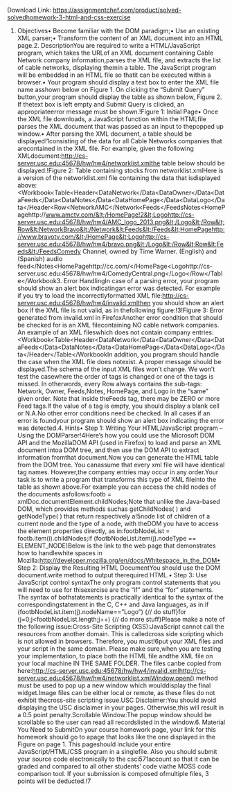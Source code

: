 Download Link: https://assignmentchef.com/product/solved-solvedhomework-3-html-and-css-exercise
<br>
1. Objectives• Become familiar with the DOM paradigm;• Use an existing XML parser;• Transform the content of an XML document into an HTML page.2. DescriptionYou are required to write a HTML/JavaScript program, which takes the URLof an XML document containing Cable Network company information,parses the XML file, and extracts the list of cable networks, displaying themin a table. The JavaScript program will be embedded in an HTML file so thatit can be executed within a browser.• Your program should display a text box to enter the XML file name asshown below on Figure 1. On clicking the “Submit Query” button,your program should display the table as shown below, Figure 2. If thetext box is left empty and Submit Query is clicked, an appropriateerror message must be shown.!Figure 1: Initial Page• Once the XML file downloads, a JavaScript function within the HTMLfile parses the XML document that was passed as an input to thepopped up window.• After parsing the XML document, a table should be displayed!1consisting of the data for all Cable Networks companies that arecontained in the XML file. For example, given the following XMLdocument:http://cs-server.usc.edu:45678/hw/hw4/networklist.xmlthe table below should be displayed:!Figure 2: Table containing stocks from networklist.xmlHere is a version of the networklist.xml file containing the data that isdisplayed above: &lt;Workbook&lt;Table&lt;Header&lt;DataNetwork&lt;/Data&lt;DataOwner&lt;/Data&lt;DataFeeds&lt;/Data&lt;DataNotes&lt;/Data&lt;DataHomePage&lt;/Data&lt;DataLogo&lt;/Data&lt;/Header&lt;Row&lt;NetworkAMC&lt;/Network&lt;Feeds&lt;/FeedsNotes&lt;HomePagehttp://www.amctv.com/&lt;/HomePage!2&lt;Logohttp://cs-server.usc.edu:45678/hw/hw4/AMC_logo_2013.png&lt;/Logo&lt;/Row&lt;Row&lt;NetworkBravo&lt;/Network&lt;Feeds&lt;/Feeds&lt;HomePagehttp://www.bravotv.com/&lt;/HomePage&lt;Logohttp://cs-server.usc.edu:45678/hw/hw4/bravo.png&lt;/Logo&lt;/Row&lt;Row&lt;Feeds&lt;/FeedsComedy Channel, owned by Time Warner. (English) and (Spanish) audio feed&lt;/Notes&lt;HomePagehttp://cc.com/&lt;/HomePage&lt;Logohttp://cs-server.usc.edu:45678/hw/hw4/ComedyCentral.png&lt;/Logo&lt;/Row&lt;/Table&lt;/Workbook3. Error HandlingIn case of a parsing error, your program should show an alert box indicatingan error was detected. For example if you try to load the incorrectlyformatted XML file:http://cs-server.usc.edu:45678/hw/hw4/invalid.xmlthen you should show an alert box if the XML file is not valid, as in thefollowing figure:!3!Figure 3: Error generated from invalid.xml in FirefoxAnother error condition that should be checked for is an XML filecontaining NO cable network companies. An example of an XML fileswhich does not contain company entries: &lt;Workbook&lt;Table&lt;Header&lt;DataNetwork&lt;/Data&lt;DataOwner&lt;/Data&lt;DataFeeds&lt;/Data&lt;DataNotes&lt;/Data&lt;DataHomePage&lt;/Data&lt;DataLogo&lt;/Data&lt;/Header&lt;/Table&lt;/WorkbookIn addition, you program should handle the case when the XML file does notexist. A proper message should be displayed.The schema of the input XML files won’t change. We won’t test the casewhere the order of tags is changed or one of the tags is missed. In otherwords, every Row always contains the sub-tags: Network, Owner, Feeds,Notes, HomePage, and Logo in the “same” given order. Note that inside theFeeds tag, there may be ZERO or more Feed tags.If the value of a tag is empty, you should display a blank cell or N.A.No other error conditions need be checked. In all cases if an error is foundyour program should show an alert box indicating the error was detected.4. Hints• Step 1: Writing Your HTML/JavaScript program – Using the DOMParser!4Here’s how you could use the Microsoft DOM API and the MozillaDOM API (used in Firefox) to load and parse an XML document intoa DOM tree, and then use the DOM API to extract information fromthat document.Now you can generate the HTML table from the DOM tree. You canassume that every xml file will have identical tag names. However,the company entries may occur in any order.Your task is to write a program that transforms this type of XML fileinto the table as shown above.For example you can access the child nodes of the documents asfollows:footb = xmlDoc.documentElement.childNodes;Note that unlike the Java-based DOM, which provides methods suchas getChildNodes( ) and getNodeType( ) that return respectively a!5node list of children of a current node and the type of a node, with theDOM you have to access the element properties directly, as in:footbNodeList = footb.item(i).childNodes;if (footbNodeList.item(j).nodeType == ELEMENT_NODE)Below is the link to the web page that demonstrates how to handlewhite spaces in Mozilla:http://developer.mozilla.org/en/docs/Whitespace_in_the_DOM• Step 2: Display the Resulting HTML DocumentYou should use the DOM document.write method to output therequired HTML.• Step 3: Use JavaScript control syntaxThe only program control statements that you will need to use for thisexercise are the “if” and the “for” statements. The syntax of bothstatements is practically identical to the syntax of the correspondingstatement in the C, C++ and Java languages, as in:if (footbNodeList.item(j).nodeName==”Logo”) {// do stuff}for (j=0;j&lt;footbNodeList.length;j++) {// do more stuff}Please make a note of the following issue:Cross-Site Scripting (XSS):JavaScript cannot call the resources from another domain. This is calledcross side scripting which is not allowed in browsers. Therefore, you must!6put your XML files and your script in the same domain. Please make sure,when you are testing your implementation, to place both the HTML file andthe XML file on your local machine IN THE SAME FOLDER. The files canbe copied from here:http://cs-server.usc.edu:45678/hw/hw4/invalid.xmlhttp://cs-server.usc.edu:45678/hw/hw4/networklist.xmlWindow.open() method must be used to pop up a new window which woulddisplay the final widget.Image files can be either local or remote, as these files do not exhibit thecross-site scripting issue.USC Disclaimer:You should avoid displaying the USC disclaimer in your pages. Otherwise,this will result in a 0.5 point penalty.Scrollable Window:The popup window should be scrollable so the user can read all recordslisted in the window.6. Material You Need to SubmitOn your course homework page, your link for this homework should go to apage that looks like the one displayed in the Figure on page 1. This pageshould include your entire JavaScript/HTML/CSS program in a singlefile. Also you should submit your source code electronically to the csci571account so that it can be graded and compared to all other students’ code viathe MOSS code comparison tool. If your submission is composed ofmultiple files, 3 points will be deducted.!7